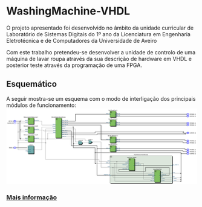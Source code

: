# WashingMachine-VHDL
O projeto apresentado foi desenvolvido no âmbito da unidade curricular de Laboratório de Sistemas Digitais do 1º ano da Licenciatura em Engenharia Eletrotécnica e de Computadores da Universidade de Aveiro

Com este trabalho pretendeu-se desenvolver a unidade de controlo de uma máquina de lavar roupa através da sua descrição de hardware em VHDL e posterior teste através da programação de uma FPGA.

## Esquemático
A seguir mostra-se um esquema com o modo de interligação dos principais módulos de funcionamento:
![esquema de ligação dos módulos](/media/RTL_tudo.png)

### [Mais informação](Relatorio.pdf)
